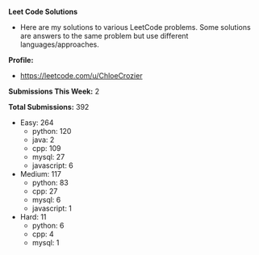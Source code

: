 **Leet Code Solutions**

- Here are my solutions to various LeetCode problems. Some solutions are answers to the same problem but use different languages/approaches.

**Profile:**

- https://leetcode.com/u/ChloeCrozier

**Submissions This Week:** 2

**Total Submissions:** 392
- Easy: 264
  - python: 120
  - java: 2
  - cpp: 109
  - mysql: 27
  - javascript: 6
- Medium: 117
  - python: 83
  - cpp: 27
  - mysql: 6
  - javascript: 1
- Hard: 11
  - python: 6
  - cpp: 4
  - mysql: 1